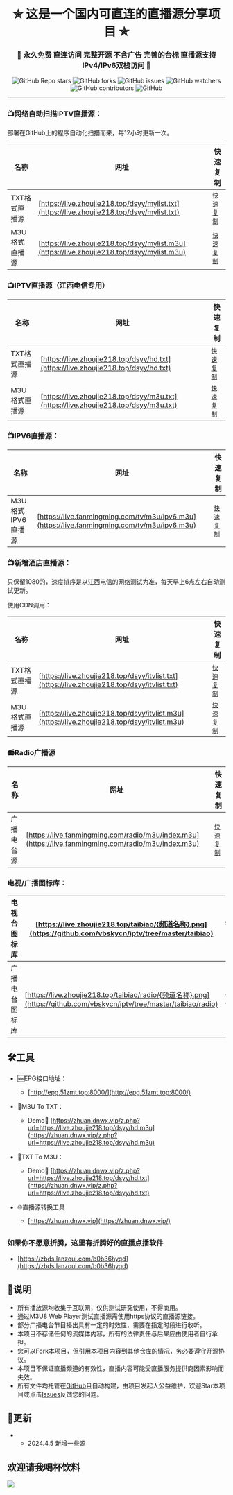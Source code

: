 

<h1 align="center"> ✯ 这是一个国内可直连的直播源分享项目 ✯ </h1>

<h3 align="center">🔕 永久免费 直连访问 完整开源 不含广告 完善的台标 直播源支持IPv4/IPv6双栈访问 🔕</h3>

<p align="center">
<img alt="GitHub Repo stars" src="https://img.shields.io/github/stars/vbskycn/iptv">
<img alt="GitHub forks" src="https://img.shields.io/github/forks/vbskycn/iptv">
<img alt="GitHub issues" src="https://img.shields.io/github/issues/vbskycn/iptv">
<img alt="GitHub watchers" src="https://img.shields.io/github/watchers/vbskycn/iptv">
<img alt="GitHub contributors" src="https://img.shields.io/github/contributors/vbskycn/iptv">
<img alt="GitHub" src="https://img.shields.io/github/license/vbskycn/iptv">
</p>



---

### 📺网络自动扫描IPTV直播源：

部署在GitHub上的程序自动化扫描而来，每12小时更新一次。

| 名称          | 网址                                                         | 快速复制                          |
| ------------- | ------------------------------------------------------------ | --------------------------------- |
| TXT格式直播源 | [https://live.zhoujie218.top/dsyy/mylist.txt](https://live.zhoujie218.top/dsyy/mylist.txt) | [`快速复制`](javascript:void(0);) |
| M3U格式直播源 | [https://live.zhoujie218.top/dsyy/mylist.m3u](https://live.zhoujie218.top/dsyy/mylist.m3u) | [`快速复制`](javascript:void(0);) |

### 📺IPTV直播源（江西电信专用）

| 名称          | 网址                                                         | 快速复制                          |
| ------------- | ------------------------------------------------------------ | --------------------------------- |
| TXT格式直播源 | [https://live.zhoujie218.top/dsyy/hd.txt](https://live.zhoujie218.top/dsyy/hd.txt) | [`快速复制`](javascript:void(0);) |
| M3U格式直播源 | [https://live.zhoujie218.top/dsyy/m3u.txt](https://live.zhoujie218.top/dsyy/m3u.txt) | [`快速复制`](javascript:void(0);) |

### 📺IPV6直播源：

| 名称              | 网址                                                         | 快速复制                          |
| ----------------- | ------------------------------------------------------------ | --------------------------------- |
| M3U格式IPV6直播源 | [https://live.fanmingming.com/tv/m3u/ipv6.m3u](https://live.fanmingming.com/tv/m3u/ipv6.m3u) | [`快速复制`](javascript:void(0);) |

### 📺新增酒店直播源：

只保留1080的，速度排序是以江西电信的网络测试为准，每天早上6点左右自动测试更新。

使用CDN调用：

| 名称          | 网址                                                         | 快速复制                          |
| ------------- | ------------------------------------------------------------ | --------------------------------- |
| TXT格式直播源 | [https://live.zhoujie218.top/dsyy/itvlist.txt](https://live.zhoujie218.top/dsyy/itvlist.txt) | [`快速复制`](javascript:void(0);) |
| M3U格式直播源 | [https://live.zhoujie218.top/dsyy/itvlist.m3u](https://live.zhoujie218.top/dsyy/itvlist.m3u) | [`快速复制`](javascript:void(0);) |

### 📻Radio广播源

| 名称       | 网址                                                         | 快速复制                          |
| ---------- | ------------------------------------------------------------ | --------------------------------- |
| 广播电台源 | [https://live.fanmingming.com/radio/m3u/index.m3u](https://live.fanmingming.com/radio/m3u/index.m3u) | [`快速复制`](javascript:void(0);) |



### 电视/广播图标库：

| 电视台图标库   | [https://live.zhoujie218.top/taibiao/{频道名称}.png](https://github.com/vbskycn/iptv/tree/master/taibiao) | 958个 | 2023.11.25 |
| -------------- | ------------------------------------------------------------ | ----- | ---------- |
| 广播电台图标库 | [https://live.zhoujie218.top/taibiao/radio/{频道名称}.png](https://github.com/vbskycn/iptv/tree/master/taibiao/radio) | 465个 | 2023.8.27  |






## 🛠️工具
- 🆕EPG接口地址：
  -  [http://epg.51zmt.top:8000/](http://epg.51zmt.top:8000/)
- 📄M3U To TXT：
  - Demo🔗 [https://zhuan.dnwx.vip/z.php?url=https://live.zhoujie218.top/dsyy/hd.m3u](https://zhuan.dnwx.vip/z.php?url=https://live.zhoujie218.top/dsyy/hd.m3u)
- 📄TXT To M3U：

  - Demo🔗 [https://zhuan.dnwx.vip/z.php?url=https://live.zhoujie218.top/dsyy/hd.txt](https://zhuan.dnwx.vip/z.php?url=https://live.zhoujie218.top/dsyy/hd.txt)
- 🌐直播源转换工具
  
  - [https://zhuan.dnwx.vip](https://zhuan.dnwx.vip/)

##    

###  如果你不愿意折腾，这里有折腾好的直播点播软件

- [https://zbds.lanzoui.com/b0b36hyqd](https://zbds.lanzoui.com/b0b36hyqd)



## 📖说明

- 所有播放源均收集于互联网，仅供测试研究使用，不得商用。
- 通过M3U8 Web Player测试直播源需使用https协议的直播源链接。
- 部分广播电台节目播出具有一定的时效性，需要在指定时段进行收听。
- 本项目不存储任何的流媒体内容，所有的法律责任与后果应由使用者自行承担。
- 您可以Fork本项目，但引用本项目内容到其他仓库的情况，务必要遵守开源协议。
- 本项目不保证直播频道的有效性，直播内容可能受直播服务提供商因素影响而失效。
- 所有文件均托管在[GitHub](https://github.com/vbskycn/iptv)且自动构建，由项目发起人公益维护，欢迎Star本项目或点击[Issues](https://github.com/vbskycn/iptv/issues/new/choose)反馈您的问题。



## 📔更新

- - 2024.4.5  新增一些源



## 欢迎请我喝杯饮料

![](https://cdn.jsdelivr.net/gh/vbskycn/tu@main/img/ds.jpg)
